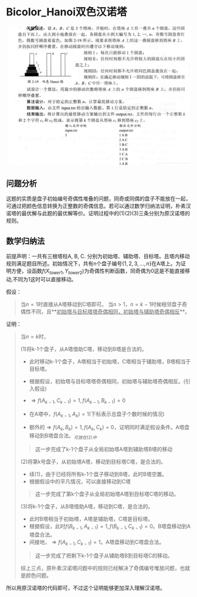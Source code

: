# Bicolor_Hanoi双色汉诺塔

![题目](20200410235826843.png)

## 问题分析

这题的实质是盘子初始编号奇偶性堆叠的问题，同奇或同偶的盘子不能放在一起，可通过把颜色信息转换为正整数的奇偶信息。若可以通过数学归纳法证明，朴素汉诺塔的最优解与此题的最优解等价。证明过程中的(1)(2)(3)三条分别为原汉诺塔的规则。

## 数学归纳法

前提声明：一共有三根塔柱A, B, C. 分别为初始塔、辅助塔、目标塔。且塔内移动规则满足题目所述。初始情况下，共有n个盘子编号$\{1,2,3,...,n\}$在A塔上。为证明方便，设函数$f(X_{tower1},Y_{tower2})$为奇偶性判断函数，同奇偶为0这是不能直接移动,不同为1这时可以直接移动。

假设：
>当$n=1$时直接从A塔移动到C塔即可。
>当$n>1$，$n=k-1$时候相邻盘子奇偶性不同，且**<u>初始塔与目标塔塔奇偶相同，初始塔与辅助塔奇偶相反</u>**。

证明：

> 当$n=k$时，
>
> (1)将k-1个盘子，从A塔借助C塔，移动到B塔是合法的。
>
> * 此时移动k-1个盘子，A塔相当于初始塔，C塔相当于辅助塔，B塔相当于目标塔。
> * 根据假设，初始塔与目标塔塔奇偶相同，初始塔与辅助塔奇偶相反。(引入假设)
> * $\Rightarrow f(A_{k-1},C_{k-1})=1,f(A_{k-1},B_{k-1})=0$
>
> * 在A塔中，$f(A_{k-1},A_k)=1$(下标表示总盘子个数时候的情况)
> * 额外的$\Rightarrow f(A_k,B_k)=1,f(A_k,C_k)=0$，证明同时满足假设条件。A塔盘移动到B塔盘合法。$_{可放在(2)中}$
>
> > 这一步完成了k-1个盘子从全局初始塔A塔到辅助塔B塔的移动
>
> (2)将第k号盘子，从初始塔A塔，移动到目标塔C塔，是合法的。
>
> * 续(1)，由于已经将所有k-1个盘子移动到B塔，此时B塔空置。
> * 根据假设中的平凡情况，可以直接移动到C塔
>
> > 这一步完成了第k个盘子从全局初始塔A塔到目标塔C塔的移动。
>
> (3)将k-1个盘子，从B塔借助A塔，移动到C塔，是合法的。
>
> * 此时B塔相当于初始塔，A塔是辅助塔，C塔是目标塔。
> * 根据假设，此时$f(B_{k-1},A_{k-1})=1,f(B_{k-1},C_{k-1})=0$。B塔盘移动到A塔盘合法。
> * 间接地，$\Rightarrow f(A_{k-1},C_{k-1})=1$。A塔盘移动到C塔盘合法。
>
> > 这一步完成了把剩下k-1个盘子从辅助塔B到目标塔C的移动。
>
> 综上三点，原朴素汉诺塔问题中的规则已经解决了奇偶编号堆放问题，也就是颜色问题。

所以用原汉诺塔的代码即可，不过这个证明能够更加深入理解汉诺塔。

